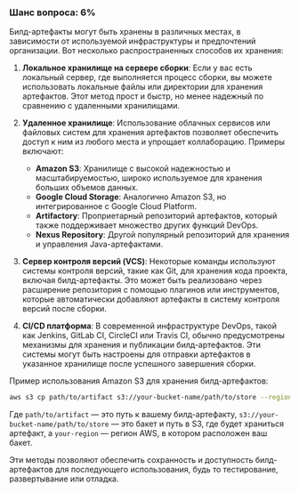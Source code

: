 ### Шанс вопроса: 6%

Билд-артефакты могут быть хранены в различных местах, в зависимости от используемой инфраструктуры и предпочтений организации. Вот несколько распространенных способов их хранения:

1. **Локальное хранилище на сервере сборки**: Если у вас есть локальный сервер, где выполняется процесс сборки, вы можете использовать локальные файлы или директории для хранения артефактов. Этот метод прост и быстр, но менее надежный по сравнению с удаленными хранилищами.

2. **Удаленное хранилище**: Использование облачных сервисов или файловых систем для хранения артефактов позволяет обеспечить доступ к ним из любого места и упрощает коллаборацию. Примеры включают:
   - **Amazon S3**: Хранилище с высокой надежностью и масштабируемостью, широко используемое для хранения больших объемов данных.
   - **Google Cloud Storage**: Аналогично Amazon S3, но интегрированное с Google Cloud Platform.
   - **Artifactory**: Проприетарный репозиторий артефактов, который также поддерживает множество других функций DevOps.
   - **Nexus Repository**: Другой популярный репозиторий для хранения и управления Java-артефактами.

3. **Сервер контроля версий (VCS)**: Некоторые команды используют системы контроля версий, такие как Git, для хранения кода проекта, включая билд-артефакты. Это может быть реализовано через расширение репозитория с помощью плагинов или инструментов, которые автоматически добавляют артефакты в систему контроля версий после сборки.

4. **CI/CD платформа**: В современной инфраструктуре DevOps, такой как Jenkins, GitLab CI, CircleCI или Travis CI, обычно предусмотрены механизмы для хранения и публикации билд-артефактов. Эти системы могут быть настроены для отправки артефактов в указанное хранилище после успешного завершения сборки.

Пример использования Amazon S3 для хранения билд-артефактов:
```bash
aws s3 cp path/to/artifact s3://your-bucket-name/path/to/store --region your-region
```
Где `path/to/artifact` — это путь к вашему билд-артефакту, `s3://your-bucket-name/path/to/store` — это бакет и путь в S3, где будет храниться артефакт, а `your-region` — регион AWS, в котором расположен ваш бакет.

Эти методы позволяют обеспечить сохранность и доступность билд-артефактов для последующего использования, будь то тестирование, развертывание или отладка.